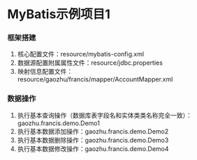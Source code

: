 # MyBatis示例项目1

### 框架搭建

1. 核心配置文件：resource/mybatis-config.xml
2. 数据源配置附属属性文件：resource/jdbc.properties
3. 映射信息配置文件：resource/gaozhu/francis/mapper/AccountMapper.xml

### 数据操作

1. 执行基本查询操作（数据库表字段名和实体类类名称完全一致）：gaozhu.francis.demo.Demo1
2. 执行基本数据添加操作：gaozhu.francis.demo.Demo2
3. 执行基本数据删除操作：gaozhu.francis.demo.Demo3
4. 执行基本数据修改操作：gaozhu.francis.demo.Demo4